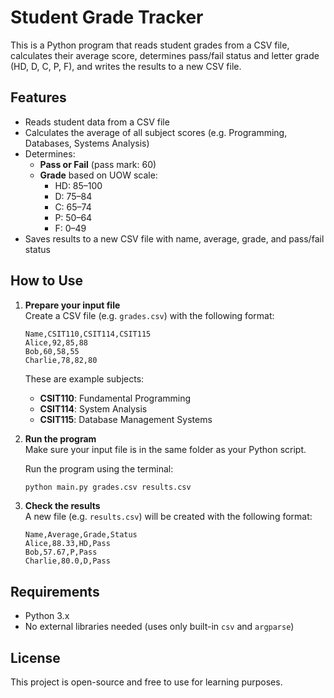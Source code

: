 # Student Grade Tracker

This is a Python program that reads student grades from a CSV file, calculates their average score, determines pass/fail status and letter grade (HD, D, C, P, F), and writes the results to a new CSV file.

## Features

- Reads student data from a CSV file
- Calculates the average of all subject scores (e.g. Programming, Databases, Systems Analysis)
- Determines:
  - **Pass or Fail** (pass mark: 60)
  - **Grade** based on UOW scale:
    - HD: 85–100
    - D: 75–84
    - C: 65–74
    - P: 50–64
    - F: 0–49
- Saves results to a new CSV file with name, average, grade, and pass/fail status

## How to Use

1. **Prepare your input file**  
   Create a CSV file (e.g. `grades.csv`) with the following format:

   ```csv
   Name,CSIT110,CSIT114,CSIT115
   Alice,92,85,88
   Bob,60,58,55
   Charlie,78,82,80
   ```

   These are example subjects:
   - **CSIT110**: Fundamental Programming
   - **CSIT114**: System Analysis
   - **CSIT115**: Database Management Systems

2. **Run the program**  
   Make sure your input file is in the same folder as your Python script.

   Run the program using the terminal:

   ```bash
   python main.py grades.csv results.csv
   ```

3. **Check the results**  
   A new file (e.g. `results.csv`) will be created with the following format:

   ```csv
   Name,Average,Grade,Status
   Alice,88.33,HD,Pass
   Bob,57.67,P,Pass
   Charlie,80.0,D,Pass
   ```

## Requirements

- Python 3.x  
- No external libraries needed (uses only built-in `csv` and `argparse`)

## License

This project is open-source and free to use for learning purposes.

